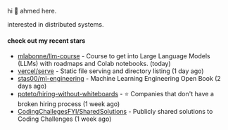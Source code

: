hi 👋 ahmed here.

interested in distributed systems.

#### check out my recent stars

- [mlabonne/llm-course](https://github.com/mlabonne/llm-course) - Course to get into Large Language Models (LLMs) with roadmaps and Colab notebooks. (today)
- [vercel/serve](https://github.com/vercel/serve) - Static file serving and directory listing (1 day ago)
- [stas00/ml-engineering](https://github.com/stas00/ml-engineering) - Machine Learning Engineering Open Book (2 days ago)
- [poteto/hiring-without-whiteboards](https://github.com/poteto/hiring-without-whiteboards) - ⭐️  Companies that don&#39;t have a broken hiring process (1 week ago)
- [CodingChallegesFYI/SharedSolutions](https://github.com/CodingChallegesFYI/SharedSolutions) - Publicly shared solutions to Coding Challenges (1 week ago)

